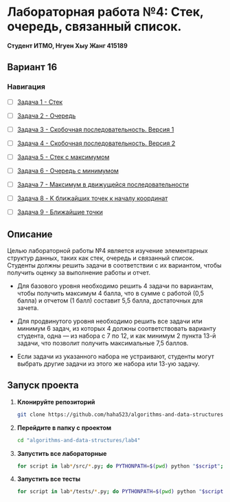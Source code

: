 # Лабораторная работа №4: Стек, очередь, связанный список.

**Студент ИТМО,  Нгуен Хыу Жанг  415189**  

## Вариант 16

### Навигация

- [ ] [Задача 1 - Стек](https://github.com/haha523/algorithms-and-data-structures/blob/7af2be9173259c1ba314fbe6a21eddab54b4e1d1/lab4/task%201/README.md)
- [ ] [Задача 2 - Очередь](https://github.com/haha523/algorithms-and-data-structures/blob/7af2be9173259c1ba314fbe6a21eddab54b4e1d1/lab4/task%202/README.md)
- [ ] [Задача 3 - Скобочная последовательность. Версия 1](https://github.com/haha523/algorithms-and-data-structures/blob/7af2be9173259c1ba314fbe6a21eddab54b4e1d1/lab4/task%203/README.md)
- [ ] [Задача 4 - Скобочная последовательность. Версия 2](https://github.com/haha523/algorithms-and-data-structures/blob/7af2be9173259c1ba314fbe6a21eddab54b4e1d1/lab4/task%204/README.md)
- [ ] [Задача 5 - Стек с максимумом](https://github.com/haha523/algorithms-and-data-structures/blob/7af2be9173259c1ba314fbe6a21eddab54b4e1d1/lab4/task%205/README.md)
- [ ] [Задача 6 - Очередь с минимумом](https://github.com/haha523/algorithms-and-data-structures/blob/7af2be9173259c1ba314fbe6a21eddab54b4e1d1/lab4/task%206/README.md)
- [ ] [Задача 7 - Максимум в движущейся последовательности](https://github.com/haha523/algorithms-and-data-structures/blob/7af2be9173259c1ba314fbe6a21eddab54b4e1d1/lab4/task%207/README.md)
- [ ] [Задача 8 - K ближайших точек к началу координат](https://github.com/haha523/algorithms-and-data-structures/blob/7af2be9173259c1ba314fbe6a21eddab54b4e1d1/lab4/task%208/README.md)
- [ ] [Задача 9 - Ближайшие точки](https://github.com/haha523/algorithms-and-data-structures/blob/7af2be9173259c1ba314fbe6a21eddab54b4e1d1/lab4/task%209/README.md)


## Описание
Целью лабораторной работы №4 является изучение элементарных структур данных, таких как стек, очередь и связанный список. Студенты должны решить задачи в соответствии с их вариантом, чтобы получить оценку за выполнение работы и отчет.

- Для базового уровня необходимо решить 4 задачи по вариантам, чтобы получить максимум 4 балла, что в сумме с работой (0,5 балла) и отчетом (1 балл) составит 5,5 балла, достаточных для зачета.

- Для продвинутого уровня необходимо решить все задачи или минимум 6 задач, из которых 4 должны соответствовать варианту студента, одна — из набора с 7 по 12, и как минимум 2 пункта 13-й задачи, что позволит получить максимальные 7,5 баллов.

- Если задачи из указанного набора не устраивают, студенты могут выбрать другие задачи из этого же набора или 13-ую задачу.

## Запуск проекта

1. **Клонируйте репозиторий**
   ```bash
   git clone https://github.com/haha523/algorithms-and-data-structures.git
   ```
2. **Перейдите в папку с проектом**
   ```bash
   cd "algorithms-and-data-structures/lab4"
   ```
3. **Запустить все лабораторные**
    ```bash
    for script in lab*/src/*.py; do PYTHONPATH=$(pwd) python "$script"; done
   ```
4. **Запустить все тесты**
   ```bash
   for script in lab*/tests/*.py; do PYTHONPATH=$(pwd) python "$script"; done
   ```

